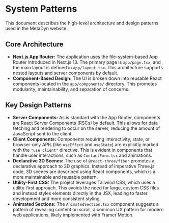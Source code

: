 # System Patterns

This document describes the high-level architecture and design patterns used in the MetaDyn website.

## Core Architecture

*   **Next.js App Router:** The application uses the file-system-based App Router introduced in Next.js 13. The primary page is `app/page.tsx`, and the main layout is defined in `app/layout.tsx`. This architecture supports nested layouts and server components by default.
*   **Component-Based Design:** The UI is broken down into reusable React components located in the `app/components/` directory. This promotes modularity, maintainability, and separation of concerns.

## Key Design Patterns

*   **Server Components:** As is standard with the App Router, components are React Server Components (RSCs) by default. This allows for data fetching and rendering to occur on the server, reducing the amount of JavaScript sent to the client.
*   **Client Components:** Components requiring interactivity, state, or browser-only APIs (like `useEffect` and `useState`) are explicitly marked with the `"use client"` directive. This is evident in components that handle user interactions, such as `ContactForm.tsx` and animations.
*   **Declarative 3D Scenes:** The use of `@react-three/fiber` promotes a declarative approach to 3D graphics. Instead of imperative Three.js code, 3D scenes are described using React components, which is a more maintainable and reusable pattern.
*   **Utility-First CSS:** The project leverages Tailwind CSS, which uses a utility-first approach. This avoids the need for large, custom CSS files and instead styles elements directly in the JSX, leading to faster development and more consistent styling.
*   **Animated Sections:** The `AnimatedSection.tsx` component suggests a pattern of revealing content on scroll, a common UX pattern for modern web applications, likely implemented with Framer Motion.
